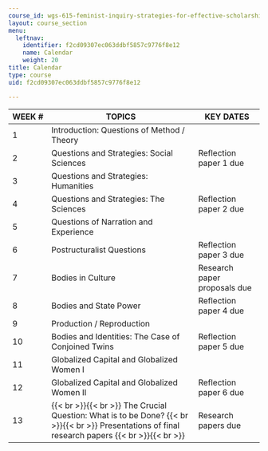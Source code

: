 ```yaml
---
course_id: wgs-615-feminist-inquiry-strategies-for-effective-scholarship-fall-2012
layout: course_section
menu:
  leftnav:
    identifier: f2cd09307ec063ddbf5857c9776f8e12
    name: Calendar
    weight: 20
title: Calendar
type: course
uid: f2cd09307ec063ddbf5857c9776f8e12

---
```


| WEEK # | TOPICS | KEY DATES |
| --- | --- | --- |
| 1 | Introduction: Questions of Method / Theory | &nbsp; |
| 2 | Questions and Strategies: Social Sciences | Reflection paper 1 due |
| 3 | Questions and Strategies: Humanities | &nbsp; |
| 4 | Questions and Strategies: The Sciences | Reflection paper 2 due |
| 5 | Questions of Narration and Experience | &nbsp; |
| 6 | Postructuralist Questions | Reflection paper 3 due |
| 7 | Bodies in Culture | Research paper proposals due |
| 8 | Bodies and State Power | Reflection paper 4 due |
| 9 | Production / Reproduction | &nbsp; |
| 10 | Bodies and Identities: The Case of Conjoined Twins | Reflection paper 5 due |
| 11 | Globalized Capital and Globalized Women I | &nbsp; |
| 12 | Globalized Capital and Globalized Women II | Reflection paper 6 due |
| 13 |  {{< br >}}{{< br >}} The Crucial Question: What is to be Done? {{< br >}}{{< br >}} Presentations of final research papers {{< br >}}{{< br >}}  | Research papers due